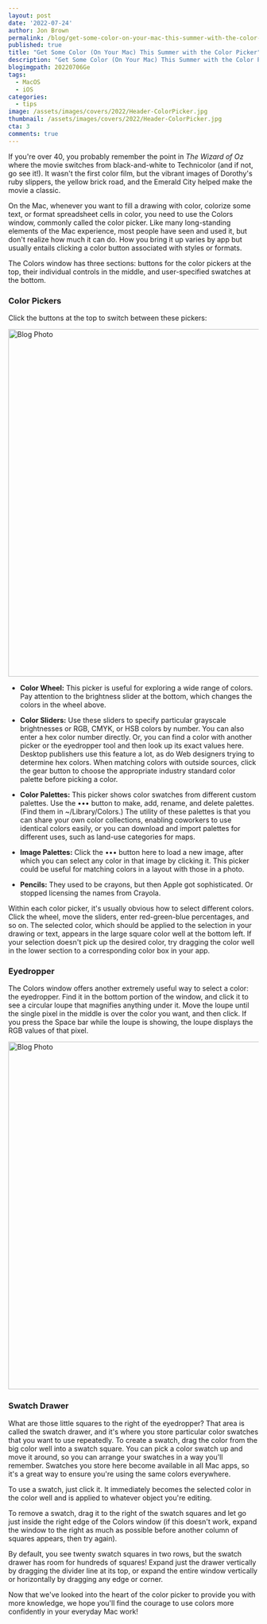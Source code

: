 ```yaml
---
layout: post
date: '2022-07-24'
author: Jon Brown
permalink: /blog/get-some-color-on-your-mac-this-summer-with-the-color-picker/
published: true
title: "Get Some Color (On Your Mac) This Summer with the Color Picker"
description: "Get Some Color (On Your Mac) This Summer with the Color Picker"
blogimgpath: 20220706Ge
tags:
  - MacOS
  - iOS
categories:
  - tips
image: /assets/images/covers/2022/Header-ColorPicker.jpg
thumbnail: /assets/images/covers/2022/Header-ColorPicker.jpg
cta: 3
comments: true
---
```

If you're over 40, you probably remember the point in *The Wizard of Oz*
where the movie switches from black-and-white to Technicolor (and if
not, go see it!). It wasn't the first color film, but the vibrant images
of Dorothy's ruby slippers, the yellow brick road, and the Emerald City
helped make the movie a classic.

On the Mac, whenever you want to fill a drawing with color, colorize
some text, or format spreadsheet cells in color, you need to use the
Colors window, commonly called the color picker. Like many long-standing
elements of the Mac experience, most people have seen and used it, but
don't realize how much it can do. How you bring it up varies by app but
usually entails clicking a color button associated with styles or
formats.

The Colors window has three sections: buttons for the color pickers at
the top, their individual controls in the middle, and user-specified
swatches at the bottom.​

### Color Pickers

Click the buttons at the top to switch between these pickers:

<img alt="Blog Photo" src="{{ site.site_cdn }}/assets/images/blog/2022/20220706Ge/image2.jpeg" class="img-fluid rounded m-2" width="700" />


-   **Color Wheel:** This picker is useful for exploring a wide range of
    colors. Pay attention to the brightness slider at the bottom, which
    changes the colors in the wheel above.


-   **Color Sliders:** Use these sliders to specify particular grayscale
    brightnesses or RGB, CMYK, or HSB colors by number. You can also
    enter a hex color number directly. Or, you can find a color with
    another picker or the eyedropper tool and then look up its exact
    values here. Desktop publishers use this feature a lot, as do Web
    designers trying to determine hex colors. When matching colors with
    outside sources, click the gear button to choose the appropriate
    industry standard color palette before picking a color.


-   **Color Palettes:** This picker shows color swatches from different
    custom palettes. Use the ••• button to make, add, rename, and delete
    palettes. (Find them in ~/Library/Colors.) The utility of these
    palettes is that you can share your own color collections, enabling
    coworkers to use identical colors easily, or you can download and
    import palettes for different uses, such as land-use categories for
    maps.


-   **Image Palettes:** Click the ••• button here to load a new image,
    after which you can select any color in that image by clicking it.
    This picker could be useful for matching colors in a layout with
    those in a photo.


-   **Pencils:** They used to be crayons, but then Apple got
    sophisticated. Or stopped licensing the names from Crayola.

Within each color picker, it's usually obvious how to select different
colors. Click the wheel, move the sliders, enter red-green-blue
percentages, and so on. The selected color, which should be applied to
the selection in your drawing or text, appears in the large square color
well at the bottom left. If your selection doesn't pick up the desired
color, try dragging the color well in the lower section to a
corresponding color box in your app.​

### Eyedropper

The Colors window offers another extremely useful way to select a color:
the eyedropper. Find it in the bottom portion of the window, and click
it to see a circular loupe that magnifies anything under it. Move the
loupe until the single pixel in the middle is over the color you want,
and then click. If you press the Space bar while the loupe is showing,
the loupe displays the RGB values of that pixel.

<img alt="Blog Photo" src="{{ site.site_cdn }}/assets/images/blog/2022/20220706Ge/image3.png" class="img-fluid rounded m-2" width="700" />


### Swatch Drawer

What are those little squares to the right of the eyedropper? That area
is called the swatch drawer, and it's where you store particular color
swatches that you want to use repeatedly. To create a swatch, drag the
color from the big color well into a swatch square. You can pick a color
swatch up and move it around, so you can arrange your swatches in a way
you'll remember. Swatches you store here become available in all Mac
apps, so it's a great way to ensure you're using the same colors
everywhere.

To use a swatch, just click it. It immediately becomes the selected
color in the color well and is applied to whatever object you're
editing.

To remove a swatch, drag it to the right of the swatch squares and let
go just inside the right edge of the Colors window (if this doesn't
work, expand the window to the right as much as possible before another
column of squares appears, then try again).

By default, you see twenty swatch squares in two rows, but the swatch
drawer has room for hundreds of squares! Expand just the drawer
vertically by dragging the divider line at its top, or expand the entire
window vertically or horizontally by dragging any edge or corner.

Now that we've looked into the heart of the color picker to provide you
with more knowledge, we hope you'll find the courage to use colors more
confidently in your everyday Mac work!

